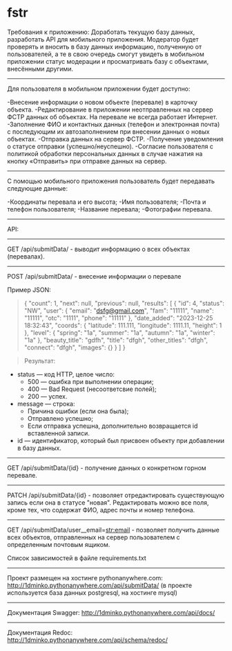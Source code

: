 # fstr
Требования к приложению:
Доработать текущую базу данных, разработать API для мобильного приложения.
Модератор будет проверять и вносить в базу данных информацию, полученную от пользователей, а те в свою очередь смогут увидеть в мобильном приложении статус модерации и просматривать базу с объектами, внесёнными другими.
___
Для пользователя в мобильном приложении будет доступно:

-Внесение информации о новом объекте (перевале) в карточку объекта.
-Редактирование в приложении неотправленных на сервер ФСТР данных об объектах. На перевале не всегда работает Интернет.
-Заполнение ФИО и контактных данных (телефон и электронная почта) с последующим их автозаполнением при внесении данных о новых объектах.
-Отправка данных на сервер ФСТР.
-Получение уведомления о статусе отправки (успешно/неуспешно).
-Согласие пользователя с политикой обработки персональных данных в случае нажатия на кнопку «Отправить» при отправке данных на сервер.
____
C помощью мобильного приложения пользователь будет передавать следующие данные:

-Координаты перевала и его высота;
-Имя пользователя;
-Почта и телефон пользователя;
-Название перевала;
-Фотографии перевала.
____

API:
___
  GET /api/submitData/ -  выводит информацию о всех объектах (перевалах).
____
  POST /api/submitData/ -  внесение информации о перевале
  
  Пример JSON:

  > {
  "count": 1,
  "next": null,
  "previous": null,
  "results": [
    {
      "id": 4,
      "status": "NW",
      "user": {
        "email": "dsfg@gmail.com",
        "fam": "11111",
        "name": "11111",
        "otc": "1111",
        "phone": "11111"
      },
      "date_added": "2023-12-25 18:32:43",
      "coords": {
        "latitude": 111.111,
        "longitude": 1111.11,
        "height": 1
      },
      "level": {
        "spring": "1a",
        "summer": "1a",
        "autumn": "1a",
        "winter": "1a"
      },
      "beauty_title": "gdfh",
      "title": "dfgh",
      "other_titles": "dfgh",
      "connect": "dfgh",
      "images": {}
    }
  ]
}


  > Результат: 

* status — код HTTP, целое число:
    * 500 — ошибка при выполнении операции;
    * 400 — Bad Request (несоответсвие полей);
    * 200 — успех.
* message — строка:
    * Причина ошибки (если она была);
    * Отправлено успешно;
    * Если отправка успешна, дополнительно возвращается id вставленной записи.
* id — идентификатор, который был присвоен объекту при добавлении в базу данных.
____
  GET /api/submitData/{id} - получение данных о конкретном горном перевале.
____
  PATCH /api/submitData/{id} - позволяет отредактировать существующую запись если она в статусе "новая".
  Редактировать можно все поля, кроме тех, что содержат ФИО, адрес почты и номер телефона.
____
  GET /api/submitData/user__email=<str:email> - позволяет получить данные всех объектов, отправленных на сервер пользователем с определенным почтовым ящиком.
  
  Список зависимостей в файле requirements.txt
______
Проект размещен на хостинге pythonanywhere.com:
http://1dminko.pythonanywhere.com/api/submitData/
 (в проекте используется база данных postgresql, на хостинге mysql)
___
 Документация Swagger:
http://1dminko.pythonanywhere.com/api/docs/
___
Документация Redoc:
http://1dminko.pythonanywhere.com/api/schema/redoc/